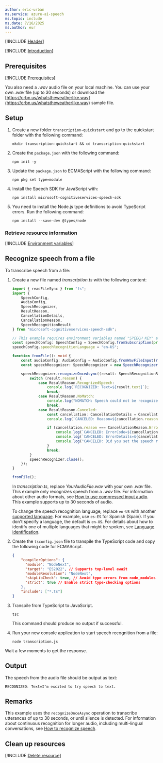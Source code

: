 ```yaml
---
author: eric-urban
ms.service: azure-ai-speech
ms.topic: include
ms.date: 7/16/2025
ms.author: eur
---
```


[!INCLUDE [Header](../../common/javascript.md)]

[!INCLUDE [Introduction](intro.md)]

## Prerequisites

[!INCLUDE [Prerequisites](../../common/azure-prerequisites.md)]

You also need a *.wav* audio file on your local machine. You can use your own *.wav* file (up to 30 seconds) or download the [https://crbn.us/whatstheweatherlike.wav](https://crbn.us/whatstheweatherlike.wav) sample file.

## Setup

1. Create a new folder `transcription-quickstart` and go to the quickstart folder with the following command:

    ```shell
    mkdir transcription-quickstart && cd transcription-quickstart
    ```
    
1. Create the `package.json` with the following command:

    ```shell
    npm init -y
    ```

1. Update the `package.json` to ECMAScript with the following command:
    ```shell
    npm pkg set type=module
    ```

1. Install the Speech SDK for JavaScript with:

    ```console
    npm install microsoft-cognitiveservices-speech-sdk
    ```

1. You need to install the Node.js type definitions to avoid TypeScript errors. Run the following command:

    ```shell
    npm install --save-dev @types/node
    ```

### Retrieve resource information

[!INCLUDE [Environment variables](../../common/environment-variables.md)]

## Recognize speech from a file

To transcribe speech from a file:

1. Create a new file named *transcription.ts* with the following content:

    ```typescript
    import { readFileSync } from "fs";
    import { 
        SpeechConfig, 
        AudioConfig, 
        SpeechRecognizer, 
        ResultReason, 
        CancellationDetails, 
        CancellationReason,
        SpeechRecognitionResult 
    } from "microsoft-cognitiveservices-speech-sdk";
    
    // This example requires environment variables named "SPEECH_KEY" and "SPEECH_REGION"
    const speechConfig: SpeechConfig = SpeechConfig.fromSubscription(process.env.SPEECH_KEY!, process.env.SPEECH_REGION!);
    speechConfig.speechRecognitionLanguage = "en-US";
    
    function fromFile(): void {
        const audioConfig: AudioConfig = AudioConfig.fromWavFileInput(readFileSync("YourAudioFile.wav"));
        const speechRecognizer: SpeechRecognizer = new SpeechRecognizer(speechConfig, audioConfig);
    
        speechRecognizer.recognizeOnceAsync((result: SpeechRecognitionResult) => {
            switch (result.reason) {
                case ResultReason.RecognizedSpeech:
                    console.log(`RECOGNIZED: Text=${result.text}`);
                    break;
                case ResultReason.NoMatch:
                    console.log("NOMATCH: Speech could not be recognized.");
                    break;
                case ResultReason.Canceled:
                    const cancellation: CancellationDetails = CancellationDetails.fromResult(result);
                    console.log(`CANCELED: Reason=${cancellation.reason}`);
    
                    if (cancellation.reason === CancellationReason.Error) {
                        console.log(`CANCELED: ErrorCode=${cancellation.ErrorCode}`);
                        console.log(`CANCELED: ErrorDetails=${cancellation.errorDetails}`);
                        console.log("CANCELED: Did you set the speech resource key and region values?");
                    }
                    break;
            }
            speechRecognizer.close();
        });
    }
    
    fromFile();
    ```

    In *transcription.ts*, replace *YourAudioFile.wav* with your own *.wav* file. This example only recognizes speech from a *.wav* file. For information about other audio formats, see [How to use compressed input audio](~/articles/ai-services/speech-service/how-to-use-codec-compressed-audio-input-streams.md). This example supports up to 30 seconds of audio.

    To change the speech recognition language, replace `en-US` with another [supported language](~/articles/ai-services/speech-service/language-support.md). For example, use `es-ES` for Spanish (Spain). If you don't specify a language, the default is `en-US`. For details about how to identify one of multiple languages that might be spoken, see [Language identification](~/articles/ai-services/speech-service/language-identification.md).

1. Create the `tsconfig.json` file to transpile the TypeScript code and copy the following code for ECMAScript.

    ```json
    {
        "compilerOptions": {
          "module": "NodeNext",
          "target": "ES2022", // Supports top-level await
          "moduleResolution": "NodeNext",
          "skipLibCheck": true, // Avoid type errors from node_modules
          "strict": true // Enable strict type-checking options
        },
        "include": ["*.ts"]
    }
    ```

1. Transpile from TypeScript to JavaScript.

    ```shell
    tsc
    ```

    This command should produce no output if successful.

1. Run your new console application to start speech recognition from a file:

   ```console
   node transcription.js
   ```

Wait a few moments to get the response.

## Output

The speech from the audio file should be output as text:

```output
RECOGNIZED: Text=I'm excited to try speech to text.
```

## Remarks

This example uses the `recognizeOnceAsync` operation to transcribe utterances of up to 30 seconds, or until silence is detected. For information about continuous recognition for longer audio, including multi-lingual conversations, see [How to recognize speech](~/articles/ai-services/speech-service/how-to-recognize-speech.md).

## Clean up resources

[!INCLUDE [Delete resource](../../common/delete-resource.md)]
